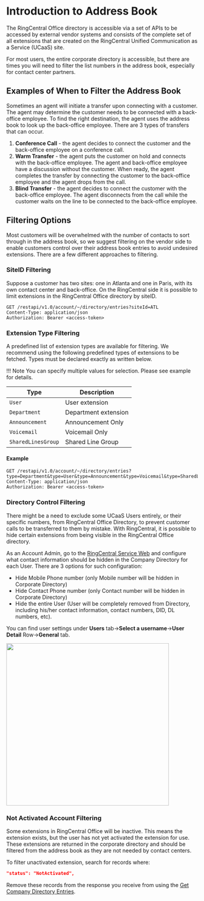 # Introduction to Address Book

The RingCentral Office directory is accessible via a set of APIs to be accessed by external vendor systems and consists of the complete set of all extensions that are created on the RingCentral Unified Communication as a Service (UCaaS) site.

For most users, the entire corporate directory is accessible, but there are times you will need to filter the list numbers in the address book, especially for contact center partners.

## Examples of When to Filter the Address Book

Sometimes an agent will initiate a transfer upon connecting with a customer. The agent may determine the customer needs to be connected with a back-office employee. To find the right destination, the agent uses the address book to look up the back-office employee. There are 3 types of transfers that can occur.

1. **Conference Call** - the agent decides to connect the customer and the back-office employee on a conference call.
2. **Warm Transfer** - the agent puts the customer on hold and connects with the back-office employee. The agent and back-office employee have a discussion without the customer. When ready, the agent completes the transfer by connecting the customer to the back-office employee and the agent drops from the call.
3. **Blind Transfer** - the agent decides to connect the customer with the back-office employee. The agent disconnects from the call while the customer waits on the line to be connected to the back-office employee.

## Filtering Options

Most customers will be overwhelmed with the number of contacts to sort through in the address book, so we suggest filtering on the vendor side to enable customers control over their address book entries to avoid undesired extensions. There are a few different approaches to filtering.

### SiteID Filtering

Suppose a customer has two sites: one in Atlanta and one in Paris, with its own contact center and back-office. On the RingCentral side it is possible to limit extensions in the RingCentral Office directory by siteID.

```http
GET /restapi/v1.0/account/~/directory/entries?siteId=ATL
Content-Type: application/json
Authorization: Bearer <access-token>
```

### Extension Type Filtering

A predefined list of extension types are available for filtering. We recommend using the following predefined types of extensions to be fetched. Types must be declared exactly as written below.

!!! Note
    You can specify multiple values for selection. Please see example for details.

| Type | Description |
|-|-|
| `User` | User extension |
| `Department` | Department extension |
| `Announcement` | Announcement Only |
| `Voicemail` | Voicemail Only |
| `SharedLinesGroup` | Shared Line Group |

#### Example
```http
GET /restapi/v1.0/account/~/directory/entries?type=Department&type=User&type=Announcement&type=Voicemail&type=SharedLinesGroup
Content-Type: application/json
Authorization: Bearer <access-token>
```

### Directory Control Filtering

There might be a need to exclude some UCaaS Users entirely, or their specific numbers, from RingCentral Office Directory, to prevent customer calls to be transferred to them by mistake. With RingCentral, it is possible to hide certain extensions from being visible in the RingCentral Office directory.

As an Account Admin, go to the [RingCentral Service Web](https://service.ringcentral.com/) and configure what contact information should be hidden in the Company Directory for each User. There are 3 options for such configuration:

* Hide Mobile Phone number (only Mobile number will be hidden in Corporate Directory)
* Hide Contact Phone number (only Contact number will be hidden in Corporate  Directory)
* Hide the entire User (User will be completely removed from Directory, including his/her contact information, contact numbers, DID, DL numbers, etc).

You can find user settings under **Users** tab->**Select a username**->**User Detail** Row->**General** tab.

<img class="img-fluid" width="428" src="../../img/address-book-dir-ctrl-filter.png">

### Not Activated Account Filtering

Some extensions in RingCentral Office will be inactive. This means the extension exists, but the user has not yet activated the extension for use. These extensions are returned in the corporate directory and should be filtered from the address book as they are not needed by contact centers.

To filter unactivated extension, search for records where:

```json
"status": "NotActivated",
```

Remove these records from the response you receive from using the [Get Company Directory Entries](https://developers.ringcentral.com/api-reference/Internal-Contacts/listDirectoryEntries).
